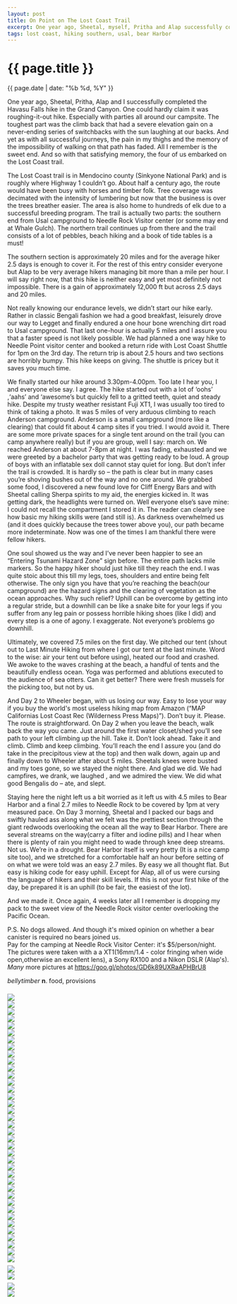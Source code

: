 ```yaml
---
layout: post
title: On Point on The Lost Coast Trail
excerpt: One year ago, Sheetal, myself, Pritha and Alap successfully completed the Havasu Falls hike in the Grand Canyon ...
tags: lost coast, hiking southern, usal, bear Harbor
---
```



{{ page.title }}
================
<div class="pdate"> {{ page.date | date: "%b %d, %Y" }} </div>

<div class="row">

<div class="col-xs-6">
<p>One year ago, Sheetal, Pritha, Alap and I successfully completed
the Havasu Falls hike in the Grand Canyon. One could hardly claim it
was roughing-it-out hike. Especially with parties all around our
campsite. The toughest part was the climb back that had a severe
elevation gain on a never-ending series of switchbacks with the sun
laughing at our backs. And yet as with all successful journeys, the
pain in my thighs and the memory of the impossibility of walking on
that path has faded. All I remember is the sweet end. And so with that
satisfying memory, the four of us embarked on the Lost Coast trail.
</p><p>

The Lost Coast trail is in Mendocino county (Sinkyone National Park)
and is roughly where Highway 1 couldn’t go. About half a century ago,
the route would have been busy with horses and timber folk. Tree
coverage was decimated with the intensity of lumbering but now that
the business is over the trees breather easier. The area is also home
to hundreds of elk due to a successful breeding program. The trail is
actually two parts: the southern end from Usal campground to Needle
Rock Visitor center (or some may end at Whale Gulch). The northern
trail continues up from there and the trail consists of a lot of
pebbles, beach hiking and a book of tide tables is a must!  </p><p>

The southern section is approximately 20 miles and for the average
hiker 2.5 days is enough to cover it. For the rest of this entry
consider everyone but Alap to be very average hikers managing bit more
than a mile per hour. I will say right now, that this hike is neither
easy and yet most definitely not impossible. There is a gain of
approximately 12,000 ft but across 2.5 days and 20 miles.  </p><p>

Not really knowing our endurance levels, we didn’t start our hike
early. Rather in classic Bengali fashion we had a good breakfast,
leisurely drove our way to Legget and finally endured a one hour bone
wrenching dirt road to Usal campground. That last one-hour is actually
5 miles and I assure you that a faster speed is not likely
possible. We had planned a one way hike to Needle Point visitor
center and booked a return ride with Lost Coast Shuttle for 1pm on
the 3rd day. The return trip is about 2.5 hours and two sections are
horribly bumpy. This hike keeps on giving. The shuttle is pricey but
it saves you much time.  </p><p>

We finally started our hike around 3.30pm-4.00pm. Too late I hear you,
I and everyone else say. I agree. The hike started out with a lot of
‘oohs’ ,‘aahs’ and ‘awesome’s but quickly fell to a gritted teeth,
quiet and steady hike. Despite my trusty weather resistant Fuji XT1, I
was usually too tired to think of taking a photo. It was 5 miles of
very arduous climbing to reach Anderson campground. Anderson is a
small campground (more like a clearing) that could fit about 4 camp
sites if you tried. I would avoid it. There are some more private
spaces for a single tent around on the trail (you can camp anywhere
really) but if you are group, well I say: march on. We reached
Anderson at about 7-8pm at night. I was fading, exhausted and we were
greeted by a bachelor party that was getting ready to be loud. A group
of boys with an inflatable sex doll cannot stay quiet for long. But
don’t infer the trail is crowded. It is hardly so – the path is clear
but in many cases you’re shoving bushes out of the way and no one
around. We grabbed some food, I discovered a new found love for Cliff
Energy Bars and with Sheetal calling Sherpa spirits to my aid, the
energies kicked in. It was getting dark, the headlights were turned
on. Well everyone else’s save mine: I could not recall the compartment
I stored it in. The reader can clearly see how basic my hiking skills
were (and still is). As darkness overwhelmed us (and it does quickly because
the trees tower above you), our path became more indeterminate.  Now
was one of the times I am thankful there were fellow hikers.  </p>

</div>

<div class="col-xs-6">
<p> One soul showed us the way and I’ve never been happier to see an
	 “Entering Tsunami Hazard Zone” sign before. The entire path
	 lacks mile markers. So the happy hiker should just hike till
	 they reach the end. I was quite stoic about this till my
	 legs, toes, shoulders and entire being felt otherwise. The
	 only sign you have that you’re reaching the beach(our
	 campground) are the hazard signs and the clearing of
	 vegetation as the ocean approaches. Why such relief? Uphill
	 can be overcome by getting into a regular stride, but a
	 downhill can be like a snake bite for your legs if you suffer from
	 any leg pain or possess horrible hiking shoes (like I did)
	 and every step is a one of agony. I exaggerate. Not
	 everyone’s problems go downhill.  </p> <p>

Ultimately, we covered 7.5 miles on the first day. We pitched our tent
(shout out to Last Minute Hiking from where I got our tent at the last
minute. Word to the wise: air your tent out before using), heated our
food and crashed. We awoke to the waves crashing at the beach, a handful of tents and the
beautifully endless  ocean. Yoga was performed and ablutions
executed to the audience of sea otters. Can it get better? There were
fresh mussels for the picking too, but not by us.  </p><p>

And Day 2 to Wheeler began, with us losing our way. Easy to lose your
way if you buy the world's most useless hiking map from Amazon (“MAP
Californias Lost Coast Rec (Wilderness Press Maps)”). Don’t buy
it. Please. The route is straightforward. On Day 2 when you leave the
beach, walk back the way you came. Just around the first water
closet/shed you’ll see path to your left climbing up the hill. Take
it. Don’t look ahead. Take it and climb. Climb and keep
climbing. You’ll reach the end I assure you (and do take in the
precipitous view at the top) and then walk down, again up and finally
down to Wheeler after about 5 miles. Sheetals knees were busted and my
toes gone, so we stayed the night there. And glad we did. We had
campfires, we drank, we laughed , and we admired the view. We did what
good Bengalis do – ate, and slept.  </p><p>

Staying here the night left us a bit worried as it left us with 4.5
miles to Bear Harbor and a final 2.7 miles to Needle Rock to be
covered by 1pm at very measured pace. On Day 3 morning, Sheetal and I
packed our bags and swiftly hauled ass along what we felt was the
prettiest section through the giant redwoods overlooking the ocean all
the way to Bear Harbor. There are several streams on the way(carry a
filter and iodine pills) and I hear when there is plenty of rain you
might need to wade through knee deep streams. Not us. We’re in a
drought. Bear Harbor itself is very pretty (It is a nice camp site
too), and we stretched for a comfortable half an hour before setting
of on what we were told was an easy 2.7 miles. By easy we all thought
flat. But easy is hiking code for easy uphill. Except for Alap, all of
us were cursing the language of hikers and their skill levels. If this
is not your first hike of the day, be prepared it is an uphill (to be
fair, the easiest of the lot).  </p><p>

And we made it. Once again, 4 weeks later all I remember is dropping my pack to the sweet view of the Needle Rock visitor center overlooking the Pacific Ocean.
</p><p>
P.S. No dogs allowed. And though it's mixed opinion on whether a bear canister is required  no bears joined us. 
<br>Pay for the camping at Needle Rock Visitor Center: it's $5/person/night. 
<br> The pictures were taken with a a XT1(16mm/1.4 - color fringing when wide open,otherwise an excellent lens), a Sony RX100 and a Nikon DSLR (Alap's).
	 <i>Many</i> more pictures at <a href="https://goo.gl/photos/GD6k89UXRaAPHBrU8">https://goo.gl/photos/GD6k89UXRaAPHBrU8</a>
</p>

<p><i>bellytimber</i> <b>n</b>. food, provisions</p>

</div>
</div>
<!--</div>-->

<div class="row">

<div class="col-xs-12">

<div id="demo6" class="flex-images" style="padding-top:0.5em;">
<div class="item" data-w="600" data-h="398">
	<div class="img"><a href="https://docs.google.com/uc?id=0B6d70FmpKIi1eGpsYXI3T2loeTQ"><img src="https://docs.google.com/uc?id=0B6d70FmpKIi1V0pkMTNDN2hWSm8" data-src="https://docs.google.com/uc?id=0B6d70FmpKIi1QXlOSll3QmxLckk"></a></div>
</div>
<div class="item" data-w="600" data-h="398">
	<div class="img"><a href="https://docs.google.com/uc?id=0B6d70FmpKIi1R3AxSHVLa2ZkSjQ"><img src="https://docs.google.com/uc?id=0B6d70FmpKIi1V0pkMTNDN2hWSm8" data-src="https://docs.google.com/uc?id=0B6d70FmpKIi1ZEI1bmpwVWk5emc"></a></div>
</div>
<div class="item" data-w="600" data-h="398">
	<div class="img"><a href="https://docs.google.com/uc?id=0B6d70FmpKIi1Um5PSlF2aG9TVTQ"><img src="https://docs.google.com/uc?id=0B6d70FmpKIi1V0pkMTNDN2hWSm8" data-src="https://docs.google.com/uc?id=0B6d70FmpKIi1OVN0TkZUVjRSZGs"></a></div>
</div>
<div class="item" data-w="600" data-h="398">
	<div class="img"><a href="https://docs.google.com/uc?id=0B6d70FmpKIi1Q2JKcTV6YlUxVjg"><img src="https://docs.google.com/uc?id=0B6d70FmpKIi1V0pkMTNDN2hWSm8" data-src="https://docs.google.com/uc?id=0B6d70FmpKIi1Vng1QTNkYWNzUms"></a></div>
</div>
<div class="item" data-w="600" data-h="398">
	<div class="img"><a href="https://docs.google.com/uc?id=0B6d70FmpKIi1Zkx3Qm9DVFYzaUU"><img src="https://docs.google.com/uc?id=0B6d70FmpKIi1V0pkMTNDN2hWSm8" data-src="https://docs.google.com/uc?id=0B6d70FmpKIi1NkFyakVtbzZBYzg"></a></div>
</div>
<div class="item" data-w="600" data-h="400">
	<div class="img"><a href="https://docs.google.com/uc?id=0B6d70FmpKIi1aFBielM3dEY3UlU"><img src="https://docs.google.com/uc?id=0B6d70FmpKIi1V0pkMTNDN2hWSm8" data-src="https://docs.google.com/uc?id=0B6d70FmpKIi1WHNTQ3dKVmM5MUk"></a></div>
</div>

<div class="item" data-w="600" data-h="400">
	<div class="img"><a href="https://docs.google.com/uc?id=0B6d70FmpKIi1SHJRcXB5NEVUY00"><img src="https://docs.google.com/uc?id=0B6d70FmpKIi1V0pkMTNDN2hWSm8" data-src="https://docs.google.com/uc?id=0B6d70FmpKIi1TTRWampVVEc0T0U"></a></div>
</div>
<div class="item" data-w="600" data-h="400">
	<div class="img"><a href="https://docs.google.com/uc?id=0B6d70FmpKIi1RXB6RG1abmZZWDg"><img src="https://docs.google.com/uc?id=0B6d70FmpKIi1V0pkMTNDN2hWSm8" data-src="https://docs.google.com/uc?id=0B6d70FmpKIi1TklYTjZpX0cwdWc"></a></div>
</div>
<div class="item" data-w="600" data-h="400">
	<div class="img"><a href="https://docs.google.com/uc?id=0B6d70FmpKIi1T3JWdDMyYWFSbmM"><img src="https://docs.google.com/uc?id=0B6d70FmpKIi1V0pkMTNDN2hWSm8" data-src="https://docs.google.com/uc?id=0B6d70FmpKIi1dmhhTWpfV09qc2M"></a></div>
</div>
<div class="item" data-w="600" data-h="400">
	<div class="img"><a href="https://docs.google.com/uc?id=0B6d70FmpKIi1WVJ5eHZzbU4zM3c"><img src="https://docs.google.com/uc?id=0B6d70FmpKIi1V0pkMTNDN2hWSm8" data-src="https://docs.google.com/uc?id=0B6d70FmpKIi1QkFEb09iVkY2Z3M"></a></div>
</div>
<div class="item" data-w="400" data-h="600">
	<div class="img"><a href="https://docs.google.com/uc?id=0B6d70FmpKIi1T3EyMWthYkpxRFk"><img src="https://docs.google.com/uc?id=0B6d70FmpKIi1V0pkMTNDN2hWSm8" data-src="https://docs.google.com/uc?id=0B6d70FmpKIi1UnV4V2M4dmhYVjQ"></a></div>
</div>
<div class="item" data-w="400" data-h="600">
	<div class="img"><a href="https://docs.google.com/uc?id=0B6d70FmpKIi1WWpMUHNpRzRLdnc"><img src="https://docs.google.com/uc?id=0B6d70FmpKIi1V0pkMTNDN2hWSm8" data-src="https://docs.google.com/uc?id=0B6d70FmpKIi1b1MteG1ROFVCSWM"></a></div>
</div>
<div class="item" data-w="600" data-h="399">
	<div class="img"><a href="https://docs.google.com/uc?id=0B6d70FmpKIi1eFluNTRLT0NNVjQ"><img src="https://docs.google.com/uc?id=0B6d70FmpKIi1V0pkMTNDN2hWSm8" data-src="https://docs.google.com/uc?id=0B6d70FmpKIi1S3dRX1hKSlVTMnM"></a></div>
</div>
<div class="item" data-w="400" data-h="600">
	<div class="img"><a href="https://docs.google.com/uc?id=0B6d70FmpKIi1OHBIM1RjNTlWT3M"><img src="https://docs.google.com/uc?id=0B6d70FmpKIi1V0pkMTNDN2hWSm8" data-src="https://docs.google.com/uc?id=0B6d70FmpKIi1dUFNZEpOVk9vN3c"></a></div>
</div>
<div class="item" data-w="600" data-h="400">
	<div class="img"><a href="https://docs.google.com/uc?id=0B6d70FmpKIi1SVJDY2J4V3lZLUU"><img src="https://docs.google.com/uc?id=0B6d70FmpKIi1V0pkMTNDN2hWSm8" data-src="https://docs.google.com/uc?id=0B6d70FmpKIi1RC00SGJxR01vSTg"></a></div>
</div>
<div class="item" data-w="400" data-h="600">
	<div class="img"><a href="https://docs.google.com/uc?id=0B6d70FmpKIi1bk1QUXd4aUI5bjA"><img src="https://docs.google.com/uc?id=0B6d70FmpKIi1V0pkMTNDN2hWSm8" data-src="https://docs.google.com/uc?id=0B6d70FmpKIi1dl9WQ3pobUlIV00"></a></div>
</div>

<div class="item" data-w="400" data-h="600">
	<div class="img"><a href="https://docs.google.com/uc?id=0B6d70FmpKIi1TElZUVpQQkR3UVU"><img src="https://docs.google.com/uc?id=0B6d70FmpKIi1V0pkMTNDN2hWSm8" data-src="https://docs.google.com/uc?id=0B6d70FmpKIi1QTlFby1aNG4zY0k"></a></div>
</div>
<div class="item" data-w="400" data-h="600">
	<div class="img"><a href="https://docs.google.com/uc?id=0B6d70FmpKIi1NkNlM0RYZ2JWTjA"><img src="https://docs.google.com/uc?id=0B6d70FmpKIi1V0pkMTNDN2hWSm8" data-src="https://docs.google.com/uc?id=0B6d70FmpKIi1elhSaXVzT0xYWFk"></a></div>
</div>
<div class="item" data-w="400" data-h="600">
	<div class="img"><a href="https://docs.google.com/uc?id=0B6d70FmpKIi1bFFzbkJ0VkU0ZmM"><img src="https://docs.google.com/uc?id=0B6d70FmpKIi1V0pkMTNDN2hWSm8" data-src="https://docs.google.com/uc?id=0B6d70FmpKIi1SzZiS3NJdng4Nnc"></a></div>
</div>
<div class="item" data-w="400" data-h="600">
	<div class="img"><a href="https://docs.google.com/uc?id=0B6d70FmpKIi1ZHdFX29DZFg4bEU"><img src="https://docs.google.com/uc?id=0B6d70FmpKIi1V0pkMTNDN2hWSm8" data-src="https://docs.google.com/uc?id=0B6d70FmpKIi1QW9LQmhiOThhWDQ"></a></div>
</div>
<div class="item" data-w="400" data-h="600">
	<div class="img"><a href="https://docs.google.com/uc?id=0B6d70FmpKIi1MFZjQTV5bVBYU2M"><img src="https://docs.google.com/uc?id=0B6d70FmpKIi1V0pkMTNDN2hWSm8" data-src="https://docs.google.com/uc?id=0B6d70FmpKIi1VkNoaWNMYWZZM0U"></a></div>
</div>
<div class="item" data-w="400" data-h="600">
	<div class="img"><a href="https://docs.google.com/uc?id=0B6d70FmpKIi1NF9VQ0c4akcwSkk"><img src="https://docs.google.com/uc?id=0B6d70FmpKIi1V0pkMTNDN2hWSm8" data-src="https://docs.google.com/uc?id=0B6d70FmpKIi1bWNCZExKS0pTNFU"></a></div>
</div>
<div class="item" data-w="600" data-h="400">
	<div class="img"><a href="https://docs.google.com/uc?id=0B6d70FmpKIi1VVZvMGlzN0ljR0E"><img src="https://docs.google.com/uc?id=0B6d70FmpKIi1V0pkMTNDN2hWSm8" data-src="https://docs.google.com/uc?id=0B6d70FmpKIi1eFNoeEdIMWp5Tzg"></a></div>
</div>
<div class="item" data-w="600" data-h="400">
	<div class="img"><a href="https://docs.google.com/uc?id=0B6d70FmpKIi1eFNIcFROUHpBNVU"><img src="https://docs.google.com/uc?id=0B6d70FmpKIi1V0pkMTNDN2hWSm8" data-src="https://docs.google.com/uc?id=0B6d70FmpKIi1SmMtVHdkSmhVN1k"></a></div>
</div>
<div class="item" data-w="400" data-h="600">
	<div class="img"><a href="https://docs.google.com/uc?id=0B6d70FmpKIi1TW51Y0tmbXN1dHc"><img src="https://docs.google.com/uc?id=0B6d70FmpKIi1V0pkMTNDN2hWSm8" data-src="https://docs.google.com/uc?id=0B6d70FmpKIi1dTd4LVVzM3RfNWM"></a></div>
</div>
<div class="item" data-w="600" data-h="400">
	<div class="img"><a href="https://docs.google.com/uc?id=0B6d70FmpKIi1TExVWW1mQ0Z6QlE"><img src="https://docs.google.com/uc?id=0B6d70FmpKIi1V0pkMTNDN2hWSm8" data-src="https://docs.google.com/uc?id=0B6d70FmpKIi1M2tjOWRuVVdJYmM"></a></div>
</div>
<div class="item" data-w="600" data-h="400">
	<div class="img"><a href="https://docs.google.com/uc?id=0B6d70FmpKIi1QTZJTjg4VER5RE0"><img src="https://docs.google.com/uc?id=0B6d70FmpKIi1V0pkMTNDN2hWSm8" data-src="https://docs.google.com/uc?id=0B6d70FmpKIi1RGRSa1ptamtuU3M"></a></div>
</div>
<div class="item" data-w="600" data-h="400">
	<div class="img"><a href="https://docs.google.com/uc?id=0B6d70FmpKIi1RjlRZUlvUDZIelU"><img src="https://docs.google.com/uc?id=0B6d70FmpKIi1V0pkMTNDN2hWSm8" data-src="https://docs.google.com/uc?id=0B6d70FmpKIi1bWROSVZkVF9yeU0"></a></div>
</div>
<div class="item" data-w="600" data-h="400">
	<div class="img"><a href="https://docs.google.com/uc?id=0B6d70FmpKIi1WlRjSHphOE5zV1U"><img src="https://docs.google.com/uc?id=0B6d70FmpKIi1V0pkMTNDN2hWSm8" data-src="https://docs.google.com/uc?id=0B6d70FmpKIi1Tk1ydTRwb255S2s"></a></div>
</div>
<div class="item" data-w="600" data-h="400">
	<div class="img"><a href="https://docs.google.com/uc?id=0B6d70FmpKIi1anQwS2NLakoyU2M"><img src="https://docs.google.com/uc?id=0B6d70FmpKIi1V0pkMTNDN2hWSm8" data-src="https://docs.google.com/uc?id=0B6d70FmpKIi1Sjc5R1VSS2haaXM"></a></div>
</div>
<div class="item" data-w="400" data-h="600">
	<div class="img"><a href="https://docs.google.com/uc?id=0B6d70FmpKIi1T04wcVl0WFVMTWc"><img src="https://docs.google.com/uc?id=0B6d70FmpKIi1V0pkMTNDN2hWSm8" data-src="https://docs.google.com/uc?id=0B6d70FmpKIi1YkRnWVR0YlRIdms"></a></div>
</div>
<div class="item" data-w="400" data-h="600">
	<div class="img"><a href="https://docs.google.com/uc?id=0B6d70FmpKIi1YlVhTmdRTUlRTFk"><img src="https://docs.google.com/uc?id=0B6d70FmpKIi1V0pkMTNDN2hWSm8" data-src="https://docs.google.com/uc?id=0B6d70FmpKIi1VlZmV0RfYy11Z2c"></a></div>
</div>
<div class="item" data-w="600" data-h="400">
	<div class="img"><a href="https://docs.google.com/uc?id=0B6d70FmpKIi1UXFTSEZqcG13LVk"><img src="https://docs.google.com/uc?id=0B6d70FmpKIi1V0pkMTNDN2hWSm8" data-src="https://docs.google.com/uc?id=0B6d70FmpKIi1N0d2NnZBb3VNdGc"></a></div>
</div>
<div class="item" data-w="400" data-h="600">
	<div class="img"><a href="https://docs.google.com/uc?id=0B6d70FmpKIi1SEtDRU8taUgyWTA"><img src="https://docs.google.com/uc?id=0B6d70FmpKIi1V0pkMTNDN2hWSm8" data-src="https://docs.google.com/uc?id=0B6d70FmpKIi1eFVEWld4ZGFYSm8"></a></div>
</div>
<div class="item" data-w="400" data-h="600">
	<div class="img"><a href="https://docs.google.com/uc?id=0B6d70FmpKIi1NXp1NkRPVkczcUk"><img src="https://docs.google.com/uc?id=0B6d70FmpKIi1V0pkMTNDN2hWSm8" data-src="https://docs.google.com/uc?id=0B6d70FmpKIi1OWpwRk9vYUtlYkE"></a></div>
</div>
<div class="item" data-w="600" data-h="400">
	<div class="img"><a href="https://docs.google.com/uc?id=0B6d70FmpKIi1Y3NXdGNoajJqdFk"><img src="https://docs.google.com/uc?id=0B6d70FmpKIi1V0pkMTNDN2hWSm8" data-src="https://docs.google.com/uc?id=0B6d70FmpKIi1WWFjcHhfU1QxSm8"></a></div>
</div>

<div class="item" data-w="400" data-h="600">
	<div class="img"><a href="https://docs.google.com/uc?id=0B6d70FmpKIi1MlZnclNVaGNnVXM"><img src="https://docs.google.com/uc?id=0B6d70FmpKIi1V0pkMTNDN2hWSm8" data-src="https://docs.google.com/uc?id=0B6d70FmpKIi1b3d2bTR0OS1PUzg"></a></div>
</div>
<div class="item" data-w="600" data-h="400">
	<div class="img"><a href="https://docs.google.com/uc?id=0B6d70FmpKIi1bXA1MW5OZFVKWWs"><img src="https://docs.google.com/uc?id=0B6d70FmpKIi1V0pkMTNDN2hWSm8" data-src="https://docs.google.com/uc?id=0B6d70FmpKIi1Y1ByZE1WVERubTA"></a></div>
</div>
</div>

<script>
$('#demo6').flexImages({ rowHeight:600 , truncate: 0});
</script>

<div id="demo8" class="flex-images" style="padding-top:0.5em;">
<div class="item" data-w="800" data-h="1200">
	<div class="img"><a href="https://docs.google.com/uc?id=0B6d70FmpKIi1RGNFampuRi1RQTQ"><img src="https://docs.google.com/uc?id=0B6d70FmpKIi1V0pkMTNDN2hWSm8" data-src="https://docs.google.com/uc?id=0B6d70FmpKIi1RGNFampuRi1RQTQ"></a></div>
</div>
<div class="item" data-w="600" data-h="399">
	<div class="img"><a href="https://docs.google.com/uc?id=0B6d70FmpKIi1VmdwdGx0ektaN0k"><img src="https://docs.google.com/uc?id=0B6d70FmpKIi1V0pkMTNDN2hWSm8" data-src="https://docs.google.com/uc?id=0B6d70FmpKIi1VmdwdGx0ektaN0k"></a></div>
</div>

</div>
<script>
$('#demo8').flexImages({ rowHeight:600 , truncate: 0});
</script>



<div id="demo7" class="flex-images" style="padding-top:0.5em;">
<div class="item" data-w="600" data-h="398">
	<div class="img"><a href="https://docs.google.com/uc?id=0B6d70FmpKIi1ZjdxNVBUdTR1NEk"><img src="https://docs.google.com/uc?id=0B6d70FmpKIi1V0pkMTNDN2hWSm8" data-src="https://docs.google.com/uc?id=0B6d70FmpKIi1ZjdxNVBUdTR1NEk"></a></div>
</div>
<div class="item" data-w="600" data-h="400">
	<div class="img"><a href="https://docs.google.com/uc?id=0B6d70FmpKIi1ZWFhX3ZtVDZ2ekU"><img src="https://docs.google.com/uc?id=0B6d70FmpKIi1V0pkMTNDN2hWSm8" data-src="https://docs.google.com/uc?id=0B6d70FmpKIi1ZWFhX3ZtVDZ2ekU"></a></div>
</div>
</div>


<script>
$('#demo7').flexImages({ rowHeight:900 , truncate: 0});
</script>



</div>

</div>

